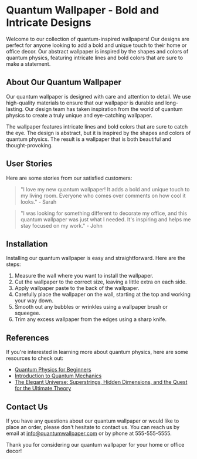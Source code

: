 <!--
Write me content for website with wallpaper which alt text is:

"An abstract wallpaper inspired by the shapes and colors of quantum physics, with bold colors and intricate lines."

The name/title of the page should not be 1:1 copy of the alt text but rather a real content of the website which is using this wallpaper.

- Use markdown format 
- Start with the heading
- The content should look like a real website 
- Include real sections like references, contact, user stories, etc. use things relevant to the page purpose.
- Feel free to use structure like headings, bullets, numbering, blockquotes, paragraphs, horizontal lines, etc.
- You can use formatting like bold or _italic_
- You can include UTF-8 emojis
- Links should be only #hash anchors (and you can refer to the document itself)
- Do not include images
-->

<!--font:The font that best fits the website is "Montserrat".-->

# Quantum Wallpaper - Bold and Intricate Designs

Welcome to our collection of quantum-inspired wallpapers! Our designs are perfect for anyone looking to add a bold and unique touch to their home or office decor. Our abstract wallpaper is inspired by the shapes and colors of quantum physics, featuring intricate lines and bold colors that are sure to make a statement.

## About Our Quantum Wallpaper

Our quantum wallpaper is designed with care and attention to detail. We use high-quality materials to ensure that our wallpaper is durable and long-lasting. Our design team has taken inspiration from the world of quantum physics to create a truly unique and eye-catching wallpaper.

The wallpaper features intricate lines and bold colors that are sure to catch the eye. The design is abstract, but it is inspired by the shapes and colors of quantum physics. The result is a wallpaper that is both beautiful and thought-provoking.

## User Stories

Here are some stories from our satisfied customers:

> "I love my new quantum wallpaper! It adds a bold and unique touch to my living room. Everyone who comes over comments on how cool it looks." - Sarah

> "I was looking for something different to decorate my office, and this quantum wallpaper was just what I needed. It's inspiring and helps me stay focused on my work." - John

## Installation

Installing our quantum wallpaper is easy and straightforward. Here are the steps:

1. Measure the wall where you want to install the wallpaper.
2. Cut the wallpaper to the correct size, leaving a little extra on each side.
3. Apply wallpaper paste to the back of the wallpaper.
4. Carefully place the wallpaper on the wall, starting at the top and working your way down.
5. Smooth out any bubbles or wrinkles using a wallpaper brush or squeegee.
6. Trim any excess wallpaper from the edges using a sharp knife.

## References

If you're interested in learning more about quantum physics, here are some resources to check out:

- [Quantum Physics for Beginners](#)
- [Introduction to Quantum Mechanics](#)
- [The Elegant Universe: Superstrings, Hidden Dimensions, and the Quest for the Ultimate Theory](#)

## Contact Us

If you have any questions about our quantum wallpaper or would like to place an order, please don't hesitate to contact us. You can reach us by email at [info@quantumwallpaper.com](mailto:info@quantumwallpaper.com) or by phone at 555-555-5555.

Thank you for considering our quantum wallpaper for your home or office decor!

